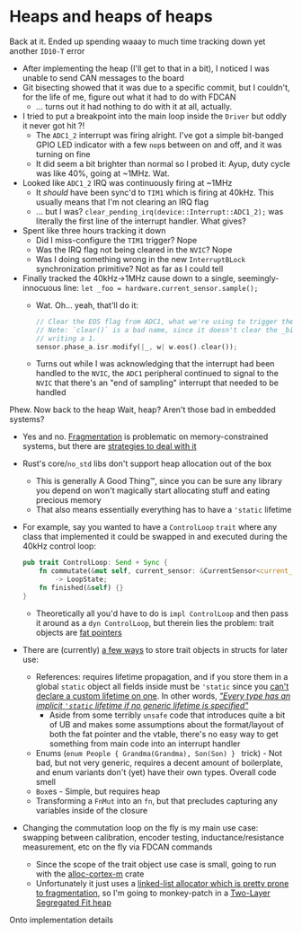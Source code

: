 # Heaps and heaps of heaps

Back at it. Ended up spending waaay to much time tracking down yet another `ID10-T` error
- After implementing the heap (I'll get to that in a bit), I noticed I was unable to send CAN messages to the board
- Git bisecting showed that it was due to a specific commit, but I couldn't, for the life of me, figure out what it had to do with FDCAN
  - ... turns out it had nothing to do with it at all, actually.
- I tried to put a breakpoint into the main loop inside the `Driver` but oddly it never got hit ?!
  - The `ADC1_2` interrupt was firing alright. I've got a simple bit-banged GPIO LED indicator with a few `nop`s between on and off, and it was turning on fine
  - It did seem a bit brighter than normal so I probed it: Ayup, duty cycle was like 40%, going at ~1MHz. Wat.
- Looked like `ADC1_2` IRQ was continuously firing at ~1MHz
  - It _should_ have been sync'd to `TIM1` which is firing at 40kHz. This usually means that I'm not clearing an IRQ flag
  - ... but I was? `clear_pending_irq(device::Interrupt::ADC1_2);` was literally the first line of the interrupt handler. What gives?
- Spent like three hours tracking it down
  - Did I miss-configure the `TIM1` trigger? Nope
  - Was the IRQ flag not being cleared in the `NVIC`? Nope
  - Was I doing something wrong in the new `InterruptBLock` synchronization primitive? Not as far as I could tell
- Finally tracked the 40kHz->1MHz cause down to a single, seemingly-innocuous line: `let _foo = hardware.current_sensor.sample();`
  - Wat. Oh... yeah, that'll do it:

    ```rust
    // Clear the EOS flag from ADC1, what we're using to trigger the control loop interrupt.
    // Note: `clear()` is a bad name, since it doesn't clear the _bit_, but clears the _flag_ by
    // writing a 1.
    sensor.phase_a.isr.modify(|_, w| w.eos().clear());
    ```
  - Turns out while I was acknowledging that the interrupt had been handled to the `NVIC`, the `ADC1` peripheral continued to signal to the `NVIC` that there's an "end of sampling" interrupt that needed to be handled

Phew. Now back to the heap Wait, heap? Aren't those bad in embedded systems?
- Yes and no. [Fragmentation](https://www.embedded.com/dynamic-memory-and-heap-contiguity/) is problematic on memory-constrained systems, but there are [strategies to deal with it](https://www.iar.com/knowledge/learn/programming/mastering-stack-and-heap-for-system-reliability/)
- Rust's core/`no_std` libs don't support heap allocation out of the box
  - This is generally A Good Thing:tm:, since you can be sure any library you depend on won't magically start allocating stuff and eating precious memory
  - That also means essentially everything has to have a `'static` lifetime
- For example, say you wanted to have a `ControlLoop` `trait` where any class that implemented it could be swapped in and executed during the 40kHz control loop:

  ```rust
  pub trait ControlLoop: Send + Sync {
      fn commutate(&mut self, current_sensor: &CurrentSensor<current_sensing::Sampling>)
          -> LoopState;
      fn finished(&self) {}
  }
  ```

  - Theoretically all you'd have to do is `impl ControlLoop` and then pass it around as a `dyn ControlLoop`, but therein lies the problem: trait objects are [fat pointers](https://guihao-liang.github.io/2020/06/06/fat-pointer)
- There are (currently) [a few ways](https://stackoverflow.com/questions/26212397/references-to-traits-in-structs) to store trait objects in structs for later use:
  - References: requires lifetime propagation, and if you store them in a global `static` object all fields inside must be `'static` since you [can't declare a custom lifetime on one](https://stackoverflow.com/questions/40053550/the-compiler-suggests-i-add-a-static-lifetime-because-the-parameter-type-may-no). In other words, [_"Every type has an implicit `'static` lifetime if no generic lifetime is specified"_](https://stackoverflow.com/questions/59773865/can-static-be-placed-along-the-struct-declaration)
    - Aside from some terribly `unsafe` code that introduces quite a bit of UB and makes some assumptions about the format/layout of both the fat pointer and the vtable, there's no easy way to get something from main code into an interrupt handler
  - Enums (`enum People { Grandma(Grandma), Son(Son) } ` trick) - Not bad, but not very generic, requires a decent amount of boilerplate, and enum variants don't (yet) have their own types. Overall code smell
  - `Box`es - Simple, but requires heap
  - Transforming a `FnMut` into an `fn`, but that precludes capturing any variables inside of the closure
- Changing the commutation loop on the fly is my main use case: swapping between calibration, encoder testing, inductance/resistance measurement, etc on the fly via FDCAN commands
  - Since the scope of the trait object use case is small, going to run with the [alloc-cortex-m](https://github.com/rust-embedded/alloc-cortex-m) crate
  - Unfortunately it just uses a [linked-list allocator which is pretty prone to fragmentation](https://github.com/rust-embedded/alloc-cortex-m/issues/36), so I'm going to monkey-patch in a [Two-Layer Segregated Fit heap](https://github.com/yvt/rlsf/tree/main/crates/rlsf)

Onto implementation details
